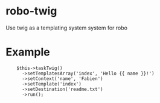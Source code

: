 # robo-twig
Use twig as a templating system system for robo

# Example
```
    $this->taskTwig()
      ->setTemplatesArray('index', 'Hello {{ name }}!')
      ->setContext('name', 'Fabien')
      ->setTemplate('index')
      ->setDestination('readme.txt')
      ->run();
```
